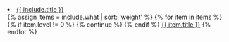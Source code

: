 <li class="nav-item dropdown">
<a class="nav-link dropdown-toggle" href="#" id="navbarDropdown" role="button" data-toggle="dropdown" aria-haspopup="true" aria-expanded="false">{{ include.title }}</a>
<div class="dropdown-menu" aria-labelledby="navbarDropdown">
{% assign items = include.what | sort: 'weight' %}
{% for item in items %}
{% if item.level != 0 %}
{% continue %}
{% endif %}
<a class="dropdown-item" href="{{ item.url | relative_url }}">{{ item.title }}</a>
{% endfor %}
</div>
</li>
